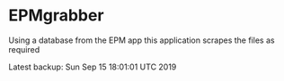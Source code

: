 # EPMgrabber
Using a database from the EPM app this application scrapes the files as required


Latest backup: Sun Sep 15 18:01:01 UTC 2019
